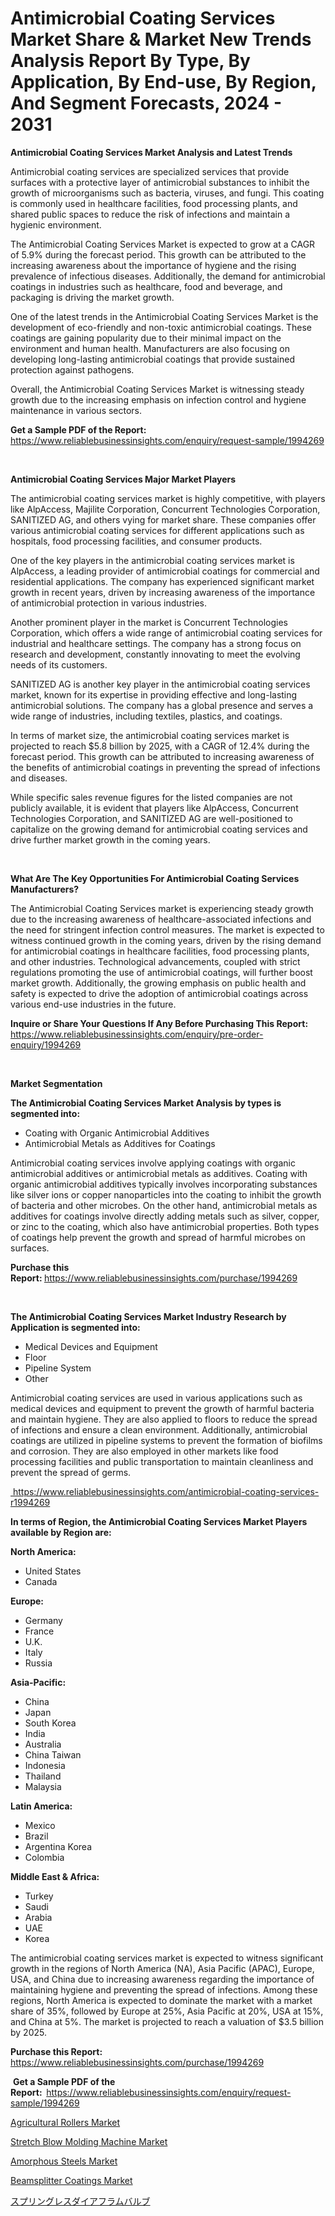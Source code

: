 <p><h1>Antimicrobial Coating Services Market Share & Market New Trends Analysis Report By Type, By Application, By End-use, By Region, And Segment Forecasts, 2024 - 2031</h1></p><p><strong>Antimicrobial Coating Services Market Analysis and Latest Trends</strong></p>
<p><p>Antimicrobial coating services are specialized services that provide surfaces with a protective layer of antimicrobial substances to inhibit the growth of microorganisms such as bacteria, viruses, and fungi. This coating is commonly used in healthcare facilities, food processing plants, and shared public spaces to reduce the risk of infections and maintain a hygienic environment.</p><p>The Antimicrobial Coating Services Market is expected to grow at a CAGR of 5.9% during the forecast period. This growth can be attributed to the increasing awareness about the importance of hygiene and the rising prevalence of infectious diseases. Additionally, the demand for antimicrobial coatings in industries such as healthcare, food and beverage, and packaging is driving the market growth.</p><p>One of the latest trends in the Antimicrobial Coating Services Market is the development of eco-friendly and non-toxic antimicrobial coatings. These coatings are gaining popularity due to their minimal impact on the environment and human health. Manufacturers are also focusing on developing long-lasting antimicrobial coatings that provide sustained protection against pathogens.</p><p>Overall, the Antimicrobial Coating Services Market is witnessing steady growth due to the increasing emphasis on infection control and hygiene maintenance in various sectors.</p></p>
<p><strong>Get a Sample PDF of the Report:&nbsp;</strong> <a href="https://www.reliablebusinessinsights.com/enquiry/request-sample/1994269">https://www.reliablebusinessinsights.com/enquiry/request-sample/1994269</a></p>
<p>&nbsp;</p>
<p><strong>Antimicrobial Coating Services Major Market Players</strong></p>
<p><p>The antimicrobial coating services market is highly competitive, with players like AlpAccess, Majilite Corporation, Concurrent Technologies Corporation, SANITIZED AG, and others vying for market share. These companies offer various antimicrobial coating services for different applications such as hospitals, food processing facilities, and consumer products.</p><p>One of the key players in the antimicrobial coating services market is AlpAccess, a leading provider of antimicrobial coatings for commercial and residential applications. The company has experienced significant market growth in recent years, driven by increasing awareness of the importance of antimicrobial protection in various industries.</p><p>Another prominent player in the market is Concurrent Technologies Corporation, which offers a wide range of antimicrobial coating services for industrial and healthcare settings. The company has a strong focus on research and development, constantly innovating to meet the evolving needs of its customers.</p><p>SANITIZED AG is another key player in the antimicrobial coating services market, known for its expertise in providing effective and long-lasting antimicrobial solutions. The company has a global presence and serves a wide range of industries, including textiles, plastics, and coatings.</p><p>In terms of market size, the antimicrobial coating services market is projected to reach $5.8 billion by 2025, with a CAGR of 12.4% during the forecast period. This growth can be attributed to increasing awareness of the benefits of antimicrobial coatings in preventing the spread of infections and diseases.</p><p>While specific sales revenue figures for the listed companies are not publicly available, it is evident that players like AlpAccess, Concurrent Technologies Corporation, and SANITIZED AG are well-positioned to capitalize on the growing demand for antimicrobial coating services and drive further market growth in the coming years.</p></p>
<p>&nbsp;</p>
<p><strong>What Are The Key Opportunities For Antimicrobial Coating Services Manufacturers?</strong></p>
<p><p>The Antimicrobial Coating Services market is experiencing steady growth due to the increasing awareness of healthcare-associated infections and the need for stringent infection control measures. The market is expected to witness continued growth in the coming years, driven by the rising demand for antimicrobial coatings in healthcare facilities, food processing plants, and other industries. Technological advancements, coupled with strict regulations promoting the use of antimicrobial coatings, will further boost market growth. Additionally, the growing emphasis on public health and safety is expected to drive the adoption of antimicrobial coatings across various end-use industries in the future.</p></p>
<p><strong>Inquire or Share Your Questions If Any Before Purchasing This Report:</strong> <a href="https://www.reliablebusinessinsights.com/enquiry/pre-order-enquiry/1994269">https://www.reliablebusinessinsights.com/enquiry/pre-order-enquiry/1994269</a></p>
<p>&nbsp;</p>
<p><strong>Market Segmentation</strong></p>
<p><strong>The Antimicrobial Coating Services Market Analysis by types is segmented into:</strong></p>
<p><ul><li>Coating with Organic Antimicrobial Additives</li><li>Antimicrobial Metals as Additives for Coatings</li></ul></p>
<p><p>Antimicrobial coating services involve applying coatings with organic antimicrobial additives or antimicrobial metals as additives. Coating with organic antimicrobial additives typically involves incorporating substances like silver ions or copper nanoparticles into the coating to inhibit the growth of bacteria and other microbes. On the other hand, antimicrobial metals as additives for coatings involve directly adding metals such as silver, copper, or zinc to the coating, which also have antimicrobial properties. Both types of coatings help prevent the growth and spread of harmful microbes on surfaces.</p></p>
<p><strong>Purchase this Report:&nbsp;</strong><a href="https://www.reliablebusinessinsights.com/purchase/1994269">https://www.reliablebusinessinsights.com/purchase/1994269</a></p>
<p>&nbsp;</p>
<p><strong>The Antimicrobial Coating Services Market Industry Research by Application is segmented into:</strong></p>
<p><ul><li>Medical Devices and Equipment</li><li>Floor</li><li>Pipeline System</li><li>Other</li></ul></p>
<p><p>Antimicrobial coating services are used in various applications such as medical devices and equipment to prevent the growth of harmful bacteria and maintain hygiene. They are also applied to floors to reduce the spread of infections and ensure a clean environment. Additionally, antimicrobial coatings are utilized in pipeline systems to prevent the formation of biofilms and corrosion. They are also employed in other markets like food processing facilities and public transportation to maintain cleanliness and prevent the spread of germs.</p></p>
<p><a href="https://www.reliablebusinessinsights.com/antimicrobial-coating-services-r1994269">&nbsp;https://www.reliablebusinessinsights.com/antimicrobial-coating-services-r1994269</a></p>
<p><strong>In terms of Region, the Antimicrobial Coating Services Market Players available by Region are:</strong></p>
<p>
    <p> <strong> North America: </strong>
        <ul>
            <li>United States</li>
            <li>Canada</li>
        </ul>
        </p> 
    <p> <strong> Europe: </strong>
        <ul>
            <li>Germany</li>
            <li>France</li>
            <li>U.K.</li>
            <li>Italy</li>
            <li>Russia</li>
        </ul>
        </p> 
    <p> <strong> Asia-Pacific: </strong>
        <ul>
            <li>China</li>
            <li>Japan</li>
            <li>South Korea</li>
            <li>India</li>
            <li>Australia</li>
            <li>China Taiwan</li>
            <li>Indonesia</li>
            <li>Thailand</li>
            <li>Malaysia</li>
        </ul>
        </p> 
    <p> <strong> Latin America: </strong>
        <ul>
            <li>Mexico</li>
            <li>Brazil</li>
            <li>Argentina Korea</li>
            <li>Colombia</li>
        </ul>
        </p> 
    <p> <strong> Middle East & Africa: </strong>
        <ul>
            <li>Turkey</li>
            <li>Saudi</li>
            <li>Arabia</li>
            <li>UAE</li>
            <li>Korea</li>
        </ul>
    </p>
    </p>
<p><p>The antimicrobial coating services market is expected to witness significant growth in the regions of North America (NA), Asia Pacific (APAC), Europe, USA, and China due to increasing awareness regarding the importance of maintaining hygiene and preventing the spread of infections. Among these regions, North America is expected to dominate the market with a market share of 35%, followed by Europe at 25%, Asia Pacific at 20%, USA at 15%, and China at 5%. The market is projected to reach a valuation of $3.5 billion by 2025.</p></p>
<p><strong>Purchase this Report: </strong><a href="https://www.reliablebusinessinsights.com/purchase/1994269">https://www.reliablebusinessinsights.com/purchase/1994269</a></p>
<p>&nbsp;<strong>Get a Sample PDF of the Report:&nbsp;&nbsp;</strong><a href="https://www.reliablebusinessinsights.com/enquiry/request-sample/1994269">https://www.reliablebusinessinsights.com/enquiry/request-sample/1994269</a></p>
<p><strong></strong></p>
<p><p><a href="https://github.com/juniordelafrance/Market-Research-Report-List-4/blob/main/agricultural-rollers-market.md">Agricultural Rollers Market</a></p><p><a href="https://github.com/rahu1506/Market-Research-Report-List-5/blob/main/stretch-blow-molding-machine-market.md">Stretch Blow Molding Machine Market</a></p><p><a href="https://www.linkedin.com/pulse/amorphous-steels-market-segmentation-geographical-regions-forcast-7mojc">Amorphous Steels Market</a></p><p><a href="https://www.linkedin.com/pulse/deep-dive-beamsplitter-coatings-market-itstrends-segmentation-04z4f">Beamsplitter Coatings Market</a></p><p><a href="https://github.com/BoydYundt1/Market-Research-Report-List-2/blob/main/8969727180808.md">スプリングレスダイアフラムバルブ</a></p></p>